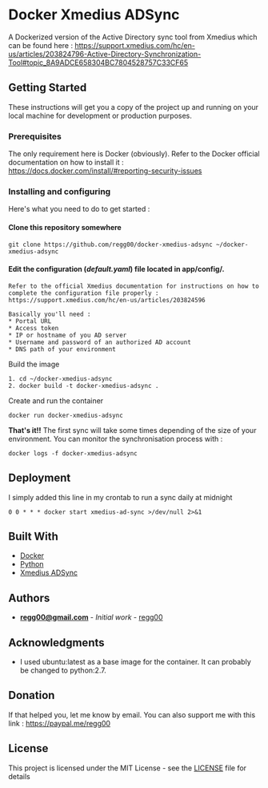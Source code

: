 # Docker Xmedius ADSync

A Dockerized version of the Active Directory sync tool from Xmedius which can be found here : https://support.xmedius.com/hc/en-us/articles/203824796-Active-Directory-Synchronization-Tool#topic_8A9ADCE658304BC7804528757C33CF65

## Getting Started

These instructions will get you a copy of the project up and running on your local machine for development or production purposes.

### Prerequisites

The only requirement here is Docker (obviously). Refer to the Docker official documentation on how to install it : https://docs.docker.com/install/#reporting-security-issues

### Installing and configuring

Here's what you need to do to get started :

#### Clone this repository somewhere 

```
git clone https://github.com/regg00/docker-xmedius-adsync ~/docker-xmedius-adsync
```

#### Edit the configuration (*default.yaml*) file located in **app/config/**. 

```
Refer to the official Xmedius documentation for instructions on how to complete the configuration file properly : https://support.xmedius.com/hc/en-us/articles/203824596

Basically you'll need :
* Portal URL
* Access token
* IP or hostname of you AD server
* Username and password of an authorized AD account
* DNS path of your environment
```

Build the image

```
1. cd ~/docker-xmedius-adsync
2. docker build -t docker-xmedius-adsync .
```

Create and run the container

```
docker run docker-xmedius-adsync
```

**That's it!!** The first sync will take some times depending of the size of your environment.
You can monitor the synchronisation process with : 
```
docker logs -f docker-xmedius-adsync
```


## Deployment

I simply added this line in my crontab to run a sync daily at midnight 

```
0 0 * * * docker start xmedius-ad-sync >/dev/null 2>&1
```

## Built With

* [Docker](https://docs.docker.com/)
* [Python](https://docs.python.org/3/)
* [Xmedius ADSync](https://support.xmedius.com/hc/en-us/articles/203824596)


## Authors

* **regg00@gmail.com** - *Initial work* - [regg00](https://github.com/regg00)

## Acknowledgments

* I used ubuntu:latest as a base image for the container. It can probably be changed to python:2.7. 

## Donation
If that helped you, let me know by email. You can also support me with this link : https://paypal.me/regg00

## License

This project is licensed under the MIT License - see the [LICENSE](LICENSE) file for details